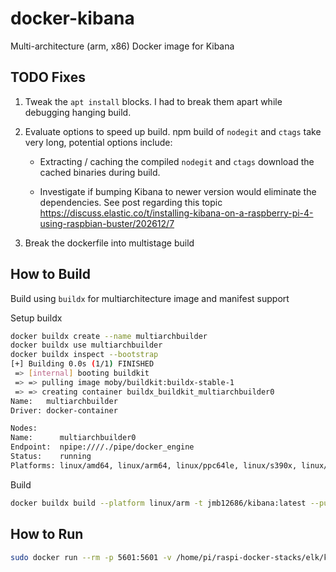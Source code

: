 # docker-kibana

Multi-architecture (arm, x86) Docker image for Kibana

## TODO Fixes

1. Tweak the `apt install` blocks.  I had to break them apart while debugging hanging build.

2. Evaluate options to speed up build.  npm build of `nodegit` and `ctags` take very long, potential options include: 

    * Extracting / caching the compiled `nodegit` and `ctags` download the cached binaries during build.

    * Investigate if bumping Kibana to newer version would eliminate the dependencies.  See post regarding this topic https://discuss.elastic.co/t/installing-kibana-on-a-raspberry-pi-4-using-raspbian-buster/202612/7

3. Break the dockerfile into multistage build

## How to Build

Build using `buildx` for multiarchitecture image and manifest support

Setup buildx

```bash
docker buildx create --name multiarchbuilder
docker buildx use multiarchbuilder
docker buildx inspect --bootstrap
[+] Building 0.0s (1/1) FINISHED
 => [internal] booting buildkit                                                                                                                 5.7s 
 => => pulling image moby/buildkit:buildx-stable-1                                                                                              4.6s 
 => => creating container buildx_buildkit_multiarchbuilder0                                                                                     1.1s 
Name:   multiarchbuilder
Driver: docker-container

Nodes:
Name:      multiarchbuilder0
Endpoint:  npipe:////./pipe/docker_engine
Status:    running
Platforms: linux/amd64, linux/arm64, linux/ppc64le, linux/s390x, linux/386, linux/arm/v7, linux/arm/v6
```

Build

```bash
docker buildx build --platform linux/arm -t jmb12686/kibana:latest --push .
```

## How to Run

```bash
sudo docker run --rm -p 5601:5601 -v /home/pi/raspi-docker-stacks/elk/kibana/config/kibana.yml:/opt/kibana/config/kibana.yml jmb12686/kibana
```
